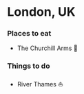 # London, UK

### Places to eat
- The Churchill Arms :beer:

### Things to do
- River Thames :boat:
